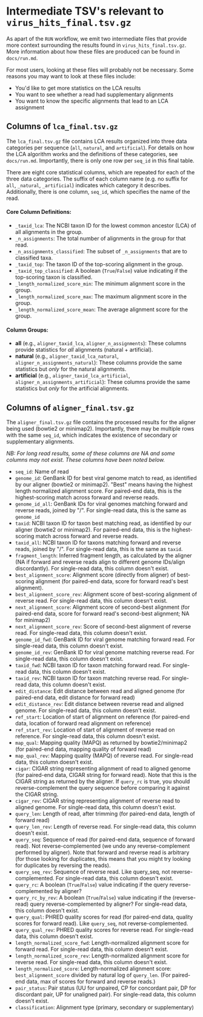 # Intermediate TSV's relevant to `virus_hits_final.tsv.gz`

As apart of the `RUN` workflow, we emit two intermediate files that provide more context surrounding the results found in `virus_hits_final.tsv.gz`. More information about how these files are produced can be found in `docs/run.md`.

For most users, looking at these files will probably not be necessary. Some reasons you may want to look at these files include:
- You'd like to get more statistics on the LCA results
- You want to see whether a read had supplementary alignments
- You want to know the specific alignments that lead to an LCA assignment

## Columns of `lca_final.tsv.gz`

 The `lca_final.tsv.gz` file contains LCA results organized into three data categories per sequence (`all`, `natural`, and `artificial`). For details on how the LCA algorithm works and the definitions of these categories, see `docs/run.md`. Importantly, there is only one row per `seq_id` in this final table.

There are eight core statistical columns, which are repeated for each of the three data categories. The suffix of each column name (e.g. no suffix for `all`, `_natural`, `_artificial`) indicates which category it describes. Additionally, there is one column, `seq_id`, which specifies the name of the read.

#### Core Column Definitions:

* `_taxid_lca`: The NCBI taxon ID for the lowest common ancestor (LCA) of all alignments in the group.
* `_n_assignments`: The total number of alignments in the group for that read.
* `_n_assignments_classified`: The subset of `_n_assignments` that are to classified taxa.
* `_taxid_top`: The taxon ID of the top-scoring alignment in the group.
* `_taxid_top_classified`: A boolean (`True`/`False`) value indicating if the top-scoring taxon is classified.
* `_length_normalized_score_min`: The minimum alignment score in the group.
* `_length_normalized_score_max`: The maximum alignment score in the group.
* `_length_normalized_score_mean`: The average alignment score for the group.

#### Column Groups:

* **all** (e.g., `aligner_taxid_lca`, `aligner_n_assignments`): These columns provide statistics for *all* alignments (natural + artificial).
* **natural** (e.g., `aligner_taxid_lca_natural`, `aligner_n_assignments_natural`): These columns provide the same statistics but *only* for the natural alignments.
* **artificial** (e.g., `aligner_taxid_lca_artificial`, `aligner_n_assignments_artificial`): These columns provide the same statistics but *only* for the artificial alignments.

## Columns of `aligner_final.tsv.gz`

 The `aligner_final.tsv.gz` file contains the processed results for the aligner being used (bowtie2 or minimap2). Importantly, there may be multiple rows with the same `seq_id`, which indicates the existence of secondary or supplementary alignments.

*NB: For long read results, some of these columns are NA and some columns may not exist. These columns have been noted below.*

- `seq_id`: Name of read
- `genome_id`: GenBank ID for best viral genome match to read, as identified by our aligner (bowtie2 or minimap2). "Best" means having the highest length normalized alignment score. For paired-end data, this is the highest-scoring match across forward and reverse reads. 
- `genome_id_all`: GenBank IDs for viral genomes matching forward and reverse reads, joined by "/". For single-read data, this is the same as `genome_id`
- `taxid`: NCBI taxon ID for taxon best matching read, as identified by our aligner (bowtie2 or minimap2). For paired-end data, this is the highest-scoring match across forward and reverse reads. 
- `taxid_all`: NCBI taxon ID for taxons matching forward and reverse reads, joined by "/". For single-read data, this is the same as `taxid`.
- `fragment_length`: Inferred fragment length, as calculated by the aligner (NA if forward and reverse reads align to different genome IDs/align discordantly). For single-read data, this column doesn't exist.
- `best_alignment_score`: Alignment score (directly from aligner) of best-scoring alignment (for paired-end data, score for forward read's best alignment). 
- `best_alignment_score_rev`: Alignment score of best-scoring alignment of reverse read. For single-read data, this column doesn't exist.
- `next_alignment_score`: Alignment score of second-best alignment (for paired-end data, score for forward read's second-best alignment; NA for minimap2)
- `next_alignment_score_rev`: Score of second-best alignment of reverse read. For single-read data, this column doesn't exist.
- `genome_id_fwd`: GenBank ID for viral genome matching forward read. For single-read data, this column doesn't exist.
- `genome_id_rev`: GenBank ID for viral genome matching reverse read. For single-read data, this column doesn't exist.
- `taxid_fwd`: NCBI taxon ID for taxon matching forward read. For single-read data, this column doesn't exist.
- `taxid_rev`: NCBI taxon ID for taxon matching reverse read. For single-read data, this column doesn't exist.
- `edit_distance`: Edit distance between read and aligned genome (for paired-end data, edit distance for forward read)
- `edit_distance_rev`: Edit distance between reverse read and aligned genome. For single-read data, this column doesn't exist.
- `ref_start`: Location of start of alignment on reference (for paired-end data, location of forward read alignment on reference)
- `ref_start_rev`: Location of start of alignment of reverse read on reference. For single-read data, this column doesn't exist.
- `map_qual`: Mapping quality (MAPQ) as returned by bowtie2/minimap2 (for paired-end data, mapping quality of forward read)
- `map_qual_rev`: Mapping quality (MAPQ) of reverse read. For single-read data, this column doesn't exist.
- `cigar`: CIGAR string representing alignment of read to aligned genome (for paired-end data, CIGAR string for forward read). Note that this is the CIGAR string as returned by the aligner. If `query_rc` is true, you should reverse-complement the query sequence before comparing it against the CIGAR string. 
- `cigar_rev`: CIGAR string representing alignment of reverse read to aligned genome. For single-read data, this column doesn't exist.
- `query_len`: Length of read, after trimming (for paired-end data, length of forward read)
- `query_len_rev`: Length of reverse read. For single-read data, this column doesn't exist.
- `query_seq`: Sequence of read (for paired-end data, sequence of forward read). Not reverse-complemented (we undo any reverse-complement performed by aligner). Note that forward and reverse read is arbitrary (for those looking for duplicates, this means that you might try looking for duplicates by reversing the reads).
- `query_seq_rev`: Sequence of reverse read. Like query_seq, not reverse-complemented. For single-read data, this column doesn't exist.
- `query_rc`: A boolean (`True`/`False`) value indicating if the query reverse-complemented by aligner?
- `query_rc_by_rev`: A boolean (`True`/`False`) value indicating if the (reverse-read) query reverse-complemented by aligner? For single-read data, this column doesn't exist.
- `query_qual`: PHRED quality scores for read (for paired-end data, quality scores for forward read). Like `query_seq`, not reverse-complemented. 
- `query_qual_rev`: PHRED quality scores for reverse read. For single-read data, this column doesn't exist.
- `length_normalized_score_fwd`: Length-normalized alignment score for forward read. For single-read data, this column doesn't exist.
- `length_normalized_score_rev`: Length-normalized alignment score for reverse read. For single-read data, this column doesn't exist.
- `length_normalized_score`: Length-normalized alignment score: `best_alignment_score` divided by natural log of `query_len`. (For paired-end data, max of scores for forward and reverse reads.)
- `pair_status`: Pair status (UU for unpaired, CP for concordant pair, DP for discordant pair, UP for unaligned pair). For single-read data, this column doesn't exist.
- `classification`: Alignment type (primary, secondary or supplementary)

